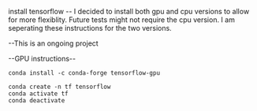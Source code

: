 install tensorflow
-- I decided to install both gpu and cpu versions to allow for more flexiblity. Future tests might not require the cpu version. I am seperating these instructions for the two versions.

--This is an ongoing project


--GPU instructions--
```
conda install -c conda-forge tensorflow-gpu
```

```
conda create -n tf tensorflow
conda activate tf
conda deactivate
```
